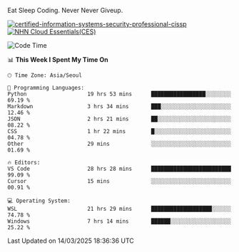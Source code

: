 Eat Sleep Coding.
Never Never Giveup.

[![certified-information-systems-security-professional-cissp](https://github.com/user-attachments/assets/d259884f-7f9a-4d80-a663-6968ead7464a)](https://www.credly.com/badges/f394a010-85a0-450b-9136-8043af01d71c/public_url)
[![NHN Cloud Essentials(CES)](https://github.com/user-attachments/assets/f405dcae-c923-424d-927f-e993bac10fa9)](https://www.nhncloud.com/kr/edu/certification/search)


<!--START_SECTION:waka-->
![Code Time](http://img.shields.io/badge/Code%20Time-3%2C973%20hrs%203%20mins-blue)

📊 **This Week I Spent My Time On** 

```text
🕑︎ Time Zone: Asia/Seoul

💬 Programming Languages: 
Python                   19 hrs 53 mins      █████████████████░░░░░░░░   69.19 % 
Markdown                 3 hrs 34 mins       ███░░░░░░░░░░░░░░░░░░░░░░   12.46 % 
JSON                     2 hrs 21 mins       ██░░░░░░░░░░░░░░░░░░░░░░░   08.22 % 
CSS                      1 hr 22 mins        █░░░░░░░░░░░░░░░░░░░░░░░░   04.78 % 
Other                    29 mins             ░░░░░░░░░░░░░░░░░░░░░░░░░   01.69 % 

🔥 Editors: 
VS Code                  28 hrs 28 mins      █████████████████████████   99.09 % 
Cursor                   15 mins             ░░░░░░░░░░░░░░░░░░░░░░░░░   00.91 % 

💻 Operating System: 
WSL                      21 hrs 29 mins      ███████████████████░░░░░░   74.78 % 
Windows                  7 hrs 14 mins       ██████░░░░░░░░░░░░░░░░░░░   25.22 % 
```


 Last Updated on 14/03/2025 18:36:36 UTC
<!--END_SECTION:waka-->
